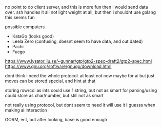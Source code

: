 no point to do client server, and this is more fun
then i would send data over.
ssh handles it all
not light weight at all, but then i shouldnt use golang
this seems fun

possible computers
- KataGo (looks good)
- Leela Zero (confusing, doesnt seem to have data, and out dated)
- Pachi
- Fuego

https://www.lysator.liu.se/~gunnar/gtp/gtp2-spec-draft2/gtp2-spec.html
https://www.gnu.org/software/gnugo/download.html

dont think i need the whole protocol. at least not now
maybe for ai
but just moves can be stored special, and hint at that

storing row/col as ints
could use 1 string, but not as smart for parsing/using
could store as char/number, but still not as smart

not really using protocol, but dont seem to need it
will use it i guesss when making ai interaction

GORM, ent, but after looking, base is good enough
